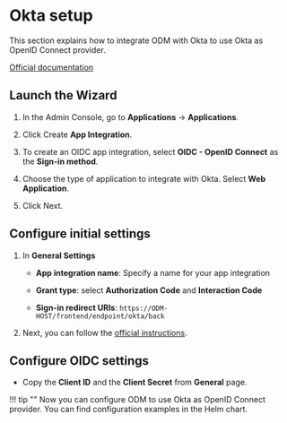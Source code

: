 # Okta setup

This section explains how to integrate ODM with Okta to use Okta as OpenID Connect provider.

[Official documentation](https://help.okta.com/en-us/content/topics/apps/apps_app_integration_wizard_oidc.htm)

## Launch the Wizard

1. In the Admin Console, go to **Applications** -> **Applications**.

2. Click Create **App Integration**.

3. To create an OIDC app integration, select **OIDC - OpenID Connect** as the **Sign-in method**.

4. Choose the type of application to integrate with Okta. Select **Web Application**.

5. Click Next.

## Configure initial settings

1. In **General Settings**

    - **App integration name**: Specify a name for your app integration

    - **Grant type**: select **Authorization Code** and **Interaction Code**

    - **Sign-in redirect URIs**: `https://ODM-HOST/frontend/endpoint/okta/back`

2. Next, you can follow the [official instructions]((https://help.okta.com/en-us/content/topics/apps/apps_app_integration_wizard_oidc.htm)).

## Configure OIDC settings

- Copy the **Client ID** and the **Client Secret** from **General** page.

!!! tip ""
    Now you can configure ODM to use Okta as OpenID Connect provider. You can find configuration examples in the Helm chart.
